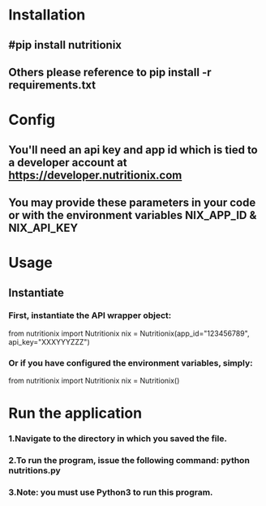 # Installation
## #pip install nutritionix
## Others please reference to pip install -r requirements.txt

# Config
## You'll need an api key and app id which is tied to a developer account at https://developer.nutritionix.com
## You may provide these parameters in your code or with the environment variables NIX_APP_ID & NIX_API_KEY

# Usage
## Instantiate
### First, instantiate the API wrapper object:
from nutritionix import Nutritionix
nix = Nutritionix(app_id="123456789", api_key="XXXYYYZZZ")
### Or if you have configured the environment variables, simply:
from nutritionix import Nutritionix
nix = Nutritionix()

# Run the application
### 1.Navigate to the directory in which you saved the file.
### 2.To run the program, issue the following command: python nutritions.py
### 3.Note: you must use Python3 to run this program.
